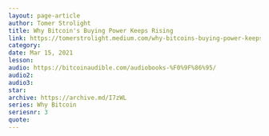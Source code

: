 ```yaml
---
layout: page-article
author: Tomer Strolight
title: Why Bitcoin's Buying Power Keeps Rising
link: https://tomerstrolight.medium.com/why-bitcoins-buying-power-keeps-rising-d650706c2145
category: 
date: Mar 15, 2021
lesson: 
audio: https://bitcoinaudible.com/audiobooks-%F0%9F%86%95/
audio2: 
audio3: 
star: 
archive: https://archive.md/I7zWL
series: Why Bitcoin
seriesnr: 3
quote: 
---
```

